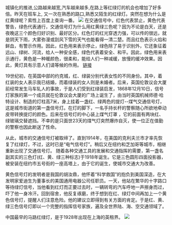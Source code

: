 城镇化的推进,公路越来越宽,汽车越来越多,在路上等红绿灯的机会也增加了好多倍。昨天在班车上, 又一次在熟悉的路口,熟悉又陌生的红绿灯。突然在想为什么是红黄绿呢？索性上百度上查询一番。
![](http://img.mp.itc.cn/upload/20160901/1a101490c14342ebbb1fa606b9e6fb49_th.jpg)
在交通信号中，红色代表禁止，黄色代表警告，绿色代表通行，交通信号灯为什么用红黄绿三色呢？因为不论是白天，还是夜晚这三个颜色归好识别、最好区分。红色灯的红光穿透力强，可以传的很远，就是阴天下雨，大雾弥漫或刮风下雪的天气也能看得一清二楚。而且红色表示火焰和鲜血，有警示作用。因此，红色用来表示停止，绿色除了易于识别外，它还象征着远山、绿树、河流，给人一种安全感，绿色代表着安全、和平。因此，绿色用来表示通行，黄色是一种暖颜色，很柔和，能给人们一种减缓，放慢的缓冲效果。因此，黄灯具有示意人们请等候的作用。
[链接](http://haowdvn.naobiao.com/weishimejiaotongxinhaodengyaoyonghonghuanglvzhesan_xjpwx/)

19世纪初，在英国中部的约克城，红、绿装分别代表女性的不同身份。其中，着红装的女人表示我已结婚，而着绿装的女人则是未婚者。后来，英国伦敦议会大厦前经常发生马车轧人的事故，于是人们受到红绿装启发，1868年12月10日，信号灯家族的第一个成员就在伦敦议会大厦的广场上诞生了，由当时英国机械师德·哈特设计、制造的灯柱高7米，身上挂着一盏红、绿两色的提灯--煤气交通信号灯，这是城市街道的第一盏信号灯。在灯的脚下，一名手持长杆的警察随心所欲地牵动皮带转换提灯的颜色。后来在信号灯的中心装上煤气灯罩 ，它的前面有两块红、绿玻璃交替遮挡。不幸的是只面世23天的煤气灯突然爆炸自灭，使一位正在值勤的警察也因此断送了性命。 

从此，城市的交通信号灯被取缔了。直到1914年，在美国的克利夫兰市才率先恢复了红绿灯，不过，这时已是“电气信号灯”。稍后又在纽约和芝加哥等城市，相继重新出现了交通信号灯。 随着各种交通工具的发展和交通指挥的需要，第一盏名副其实的三色灯(红、黄、绿三种标志)于1918年诞生。它是三色圆形四面投影器，被安装在纽约市五号街的一座高塔上，由于它的诞生，使城市交通大为改善。 

黄色信号灯的发明者是我国的胡汝鼎，他怀着“科学救国”的抱负到美国深造，在大发明家爱迪生为董事长的美国通用电器公司任职员。一天，他站在繁华的十字路口等待绿灯信号，当他看到红灯而正要过去时，一辆转弯的汽车呼地一声擦身而过，吓了他一身冷汗。回到宿舍，他反复琢磨，终于想到在红、绿灯中间再加上一个黄色信号灯，提醒人们注意危险。他的建议立即得到有关方面的肯定。于是红、黄、绿三色信号灯即以一个完整的指挥信号家族，遍及全世界陆、海、空交通领域了。 

中国最早的马路红绿灯，是于1928年出现在上海的英租界。
![](http://pic.jschina.com.cn/0/21/09/42/21094236_905219.jpg)

